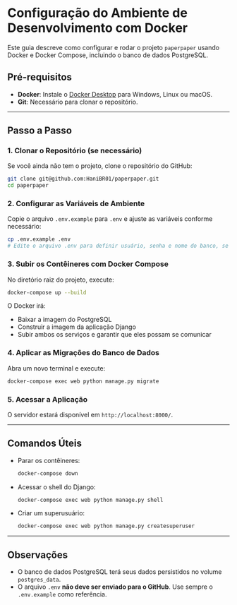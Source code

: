 # Configuração do Ambiente de Desenvolvimento com Docker

Este guia descreve como configurar e rodar o projeto `paperpaper` usando Docker e Docker Compose, incluindo o banco de dados PostgreSQL.

## Pré-requisitos

- **Docker**: Instale o [Docker Desktop](https://www.docker.com/products/docker-desktop/) para Windows, Linux ou macOS.
- **Git**: Necessário para clonar o repositório.

---

## Passo a Passo

### 1. Clonar o Repositório (se necessário)

Se você ainda não tem o projeto, clone o repositório do GitHub:

```bash
git clone git@github.com:HaniBR01/paperpaper.git
cd paperpaper
```

### 2. Configurar as Variáveis de Ambiente

Copie o arquivo `.env.example` para `.env` e ajuste as variáveis conforme necessário:

```bash
cp .env.example .env
# Edite o arquivo .env para definir usuário, senha e nome do banco, se desejar
```

### 3. Subir os Contêineres com Docker Compose

No diretório raiz do projeto, execute:

```bash
docker-compose up --build
```

O Docker irá:
- Baixar a imagem do PostgreSQL
- Construir a imagem da aplicação Django
- Subir ambos os serviços e garantir que eles possam se comunicar

### 4. Aplicar as Migrações do Banco de Dados

Abra um novo terminal e execute:

```bash
docker-compose exec web python manage.py migrate
```

### 5. Acessar a Aplicação

O servidor estará disponível em `http://localhost:8000/`.

---

## Comandos Úteis

- Parar os contêineres:
	```bash
	docker-compose down
	```
- Acessar o shell do Django:
	```bash
	docker-compose exec web python manage.py shell
	```
- Criar um superusuário:
	```bash
	docker-compose exec web python manage.py createsuperuser
	```

---

## Observações

- O banco de dados PostgreSQL terá seus dados persistidos no volume `postgres_data`.
- O arquivo `.env` **não deve ser enviado para o GitHub**. Use sempre o `.env.example` como referência.
